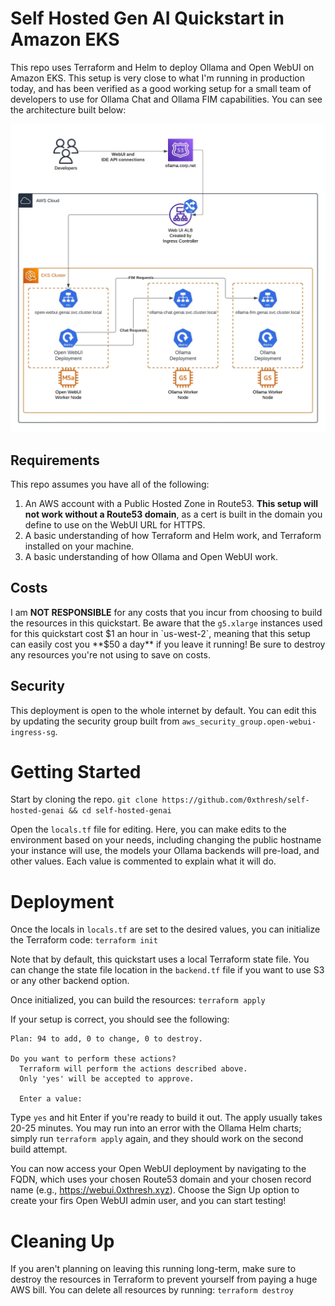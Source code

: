 # Self Hosted Gen AI Quickstart in Amazon EKS
This repo uses Terraform and Helm to deploy Ollama and Open WebUI on Amazon EKS. This setup is very close to 
what I'm running in production today, and has been verified as a good working setup for a small team of 
developers to use for Ollama Chat and Ollama FIM capabilities. You can see the architecture built below:

![Self-Hosted GenAI Architecture](image.png)

## Requirements
This repo assumes you have all of the following:
1. An AWS account with a Public Hosted Zone in Route53. **This setup will not work without a Route53 domain**, 
as a cert is built in the domain you define to use on the WebUI URL for HTTPS. 
2. A basic understanding of how Terraform and Helm work, and Terraform installed on your machine.
3. A basic understanding of how Ollama and Open WebUI work.

## Costs
I am **NOT RESPONSIBLE** for any costs that you incur from choosing to build the 
resources in this quickstart. Be aware that the `g5.xlarge` instances used for this
quickstart cost $1 an hour in `us-west-2`, meaning that this setup can easily cost you **$50 a day**
if you leave it running! Be sure to destroy any resources you're not using to save on costs. 

## Security
This deployment is open to the whole internet by default. You can edit this by updating the security
group built from `aws_security_group.open-webui-ingress-sg`. 

# Getting Started
Start by cloning the repo.
`git clone https://github.com/0xthresh/self-hosted-genai && cd self-hosted-genai`


Open the `locals.tf` file for editing. Here, you can make edits to the environment based on your needs,
including changing the public hostname your instance will use, the models your Ollama backends will
pre-load, and other values. Each value is commented to explain what it will do. 

# Deployment
Once the locals in `locals.tf` are set to the desired values, you can initialize the Terraform code:
`terraform init`

Note that by default, this quickstart uses a local Terraform state file. You can change the state file
location in the `backend.tf` file if you want to use S3 or any other backend option. 

Once initialized, you can build the resources:
`terraform apply`

If your setup is correct, you should see the following:
```
Plan: 94 to add, 0 to change, 0 to destroy.

Do you want to perform these actions?
  Terraform will perform the actions described above.
  Only 'yes' will be accepted to approve.

  Enter a value: 
```
Type `yes` and hit Enter if you're ready to build it out. The apply usually takes 20-25 minutes. 
You may run into an error with the Ollama Helm charts; simply run `terraform apply` again, and
they should work on the second build attempt. 

You can now access your Open WebUI deployment by navigating to the FQDN, which uses your chosen
Route53 domain and your chosen record name (e.g., https://webui.0xthresh.xyz). Choose the Sign Up
option to create your firs Open WebUI admin user, and you can start testing!

# Cleaning Up
If you aren't planning on leaving this running long-term, make sure to destroy the resources in Terraform
to prevent yourself from paying a huge AWS bill. You can delete all resources by running:
`terraform destroy` 